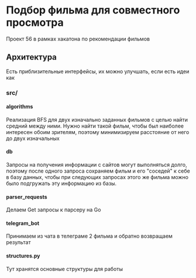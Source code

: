 # Подбор фильма для совместного просмотра
Проект 56 в рамках хакатона по рекомендации фильмов

## Архитектура
Есть приблизительные интерфейсы, их можно улучшать, если есть идеи как

### src/
#### algorithms
Реализация BFS для двух изначально заданных фильмов с целью найти средний между ними. Нужно найти такой фильм, чтобы был наиболее интересен обоим зрителям, поэтому минимизируем расстояние от него до двух изначальных

#### db
Запросы на получения информации с сайтов могут выполняться долго, поэтому после одного запроса сохраняем фильм и его "соседей" к себе в базу данных, чтобы при следующих запросах этого же фильма можно было подгружать эту информацию из базы.

#### parser_requests
Делаем Get запросы к парсеру на Go

#### telegram_bot
Принимаем из чата в телеграме 2 фильма и обратно возвращаем результат

#### structures.py
Тут хранятся основные структуры для работы
